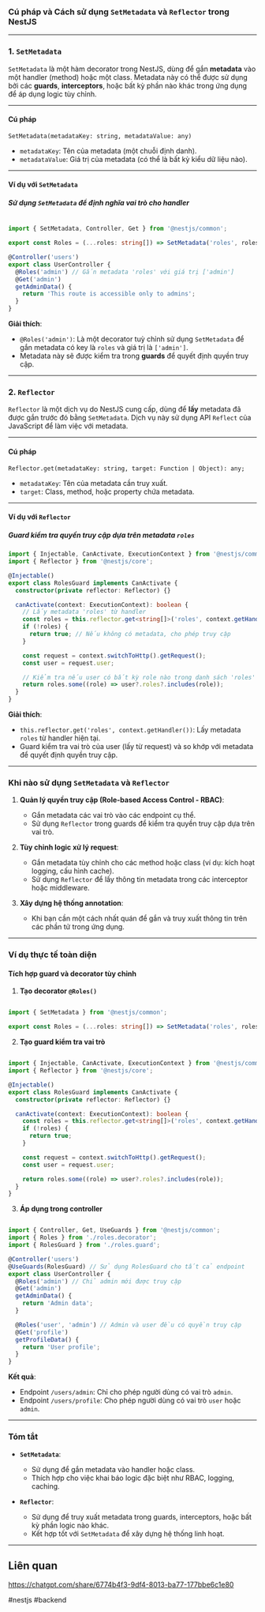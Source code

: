 
### **Cú pháp và Cách sử dụng `SetMetadata` và `Reflector` trong NestJS**

---

### **1. `SetMetadata`**

`SetMetadata` là một hàm decorator trong NestJS, dùng để gắn **metadata** vào một handler (method) hoặc một class. Metadata này có thể được sử dụng bởi các **guards**, **interceptors**, hoặc bất kỳ phần nào khác trong ứng dụng để áp dụng logic tùy chỉnh.

---

#### **Cú pháp**

`SetMetadata(metadataKey: string, metadataValue: any)`

- `metadataKey`: Tên của metadata (một chuỗi định danh).
- `metadataValue`: Giá trị của metadata (có thể là bất kỳ kiểu dữ liệu nào).

---

#### **Ví dụ với `SetMetadata`**

##### **Sử dụng `SetMetadata` để định nghĩa vai trò cho handler**

```typescript

import { SetMetadata, Controller, Get } from '@nestjs/common';

export const Roles = (...roles: string[]) => SetMetadata('roles', roles);

@Controller('users')
export class UserController {
  @Roles('admin') // Gắn metadata 'roles' với giá trị ['admin']
  @Get('admin')
  getAdminData() {
    return 'This route is accessible only to admins';
  }
}


```

**Giải thích**:

- `@Roles('admin')`: Là một decorator tuỳ chỉnh sử dụng `SetMetadata` để gắn metadata có key là `roles` và giá trị là `['admin']`.
- Metadata này sẽ được kiểm tra trong **guards** để quyết định quyền truy cập.

---

### **2. `Reflector`**

`Reflector` là một dịch vụ do NestJS cung cấp, dùng để **lấy** metadata đã được gắn trước đó bằng `SetMetadata`. Dịch vụ này sử dụng API `Reflect` của JavaScript để làm việc với metadata.

---

#### **Cú pháp**

`Reflector.get(metadataKey: string, target: Function | Object): any;`

- `metadataKey`: Tên của metadata cần truy xuất.
- `target`: Class, method, hoặc property chứa metadata.

---

#### **Ví dụ với `Reflector`**

##### **Guard kiểm tra quyền truy cập dựa trên metadata `roles`**

```typescript
import { Injectable, CanActivate, ExecutionContext } from '@nestjs/common';
import { Reflector } from '@nestjs/core';

@Injectable()
export class RolesGuard implements CanActivate {
  constructor(private reflector: Reflector) {}

  canActivate(context: ExecutionContext): boolean {
    // Lấy metadata 'roles' từ handler
    const roles = this.reflector.get<string[]>('roles', context.getHandler());
    if (!roles) {
      return true; // Nếu không có metadata, cho phép truy cập
    }

    const request = context.switchToHttp().getRequest();
    const user = request.user;

    // Kiểm tra nếu user có bất kỳ role nào trong danh sách 'roles'
    return roles.some((role) => user?.roles?.includes(role));
  }
}

```

**Giải thích**:

- `this.reflector.get('roles', context.getHandler())`: Lấy metadata `roles` từ handler hiện tại.
- Guard kiểm tra vai trò của user (lấy từ request) và so khớp với metadata để quyết định quyền truy cập.

---

### **Khi nào sử dụng `SetMetadata` và `Reflector`**

1. **Quản lý quyền truy cập (Role-based Access Control - RBAC)**:
    
    - Gắn metadata các vai trò vào các endpoint cụ thể.
    - Sử dụng `Reflector` trong guards để kiểm tra quyền truy cập dựa trên vai trò.
2. **Tùy chỉnh logic xử lý request**:
    
    - Gắn metadata tùy chỉnh cho các method hoặc class (ví dụ: kích hoạt logging, cấu hình cache).
    - Sử dụng `Reflector` để lấy thông tin metadata trong các interceptor hoặc middleware.
3. **Xây dựng hệ thống annotation**:
    
    - Khi bạn cần một cách nhất quán để gắn và truy xuất thông tin trên các phần tử trong ứng dụng.

---

### **Ví dụ thực tế toàn diện**

#### **Tích hợp guard và decorator tùy chỉnh**

1. **Tạo decorator `@Roles()`**

```typescript

import { SetMetadata } from '@nestjs/common';

export const Roles = (...roles: string[]) => SetMetadata('roles', roles);


```


2. **Tạo guard kiểm tra vai trò**

```typescript

import { Injectable, CanActivate, ExecutionContext } from '@nestjs/common';
import { Reflector } from '@nestjs/core';

@Injectable()
export class RolesGuard implements CanActivate {
  constructor(private reflector: Reflector) {}

  canActivate(context: ExecutionContext): boolean {
    const roles = this.reflector.get<string[]>('roles', context.getHandler());
    if (!roles) {
      return true;
    }

    const request = context.switchToHttp().getRequest();
    const user = request.user;

    return roles.some((role) => user?.roles?.includes(role));
  }
}

```

3. **Áp dụng trong controller**

```typescript

import { Controller, Get, UseGuards } from '@nestjs/common';
import { Roles } from './roles.decorator';
import { RolesGuard } from './roles.guard';

@Controller('users')
@UseGuards(RolesGuard) // Sử dụng RolesGuard cho tất cả endpoint
export class UserController {
  @Roles('admin') // Chỉ admin mới được truy cập
  @Get('admin')
  getAdminData() {
    return 'Admin data';
  }

  @Roles('user', 'admin') // Admin và user đều có quyền truy cập
  @Get('profile')
  getProfileData() {
    return 'User profile';
  }
}

```


**Kết quả**:

- Endpoint `/users/admin`: Chỉ cho phép người dùng có vai trò `admin`.
- Endpoint `/users/profile`: Cho phép người dùng có vai trò `user` hoặc `admin`.

---

### **Tóm tắt**

- **`SetMetadata`**:
    
    - Sử dụng để gắn metadata vào handler hoặc class.
    - Thích hợp cho việc khai báo logic đặc biệt như RBAC, logging, caching.
- **`Reflector`**:
    
    - Sử dụng để truy xuất metadata trong guards, interceptors, hoặc bất kỳ phần logic nào khác.
    - Kết hợp tốt với `SetMetadata` để xây dựng hệ thống linh hoạt.

---
## Liên quan

https://chatgpt.com/share/6774b4f3-9df4-8013-ba77-177bbe6c1e80

#nestjs #backend 